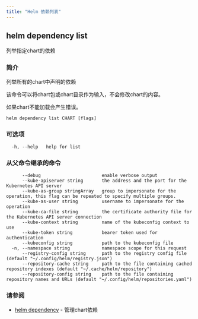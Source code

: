 ```yaml
---
title: "Helm 依赖列表"
---
```


## helm dependency list

列举指定chart的依赖

### 简介

列举所有的chart中声明的依赖

该命令可以将chart包或chart目录作为输入，不会修改chart的内容。

如果chart不能加载会产生错误。

```shell
helm dependency list CHART [flags]
```

### 可选项

```shell
  -h, --help   help for list
```

### 从父命令继承的命令

```shell
      --debug                       enable verbose output
      --kube-apiserver string       the address and the port for the Kubernetes API server
      --kube-as-group stringArray   group to impersonate for the operation, this flag can be repeated to specify multiple groups.
      --kube-as-user string         username to impersonate for the operation
      --kube-ca-file string         the certificate authority file for the Kubernetes API server connection
      --kube-context string         name of the kubeconfig context to use
      --kube-token string           bearer token used for authentication
      --kubeconfig string           path to the kubeconfig file
  -n, --namespace string            namespace scope for this request
      --registry-config string      path to the registry config file (default "~/.config/helm/registry.json")
      --repository-cache string     path to the file containing cached repository indexes (default "~/.cache/helm/repository")
      --repository-config string    path to the file containing repository names and URLs (default "~/.config/helm/repositories.yaml")
```

### 请参阅

- [helm dependency](helm_dependency.md) - 管理chart依赖
